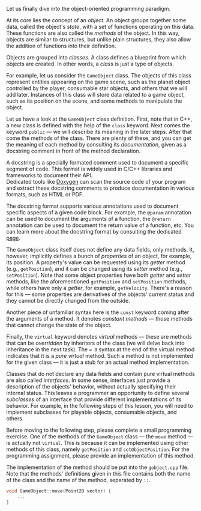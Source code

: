 Let us finally dive into the object-oriented programming paradigm.

At its core lies the concept of an _object_.
An object groups together some data, called the object's _state_,
with a set of functions operating on this data.
These functions are also called the _methods_ of the object.
In this way, objects are similar to structures, but unlike plain structures,
they also allow the addition of functions into their definition.

Objects are grouped into _classes_.
A class defines a blueprint from which objects are created.
In other words, a _class_ is just a type of objects.

For example, let us consider the `GameObject` class.
The objects of this class represent entities appearing on the game scene,
such as the planet object controlled by the player,
consumable star objects, and others that we will add later.
Instances of this class will store data related to a game object,
such as its position on the scene, and some methods to manipulate the object.

Let us have a look at the `GameObject` class definition.
First, note that in C++, a new class is defined with the help of the `class` keyword.
Next comes the keyword `public` — we will describe its meaning in the later steps.
After that come the methods of the class.
There are plenty of these, and you can get the meaning of each method
by consulting its _documentation_, given as a docstring comment in front of the method declaration.

<div class="hint">

A docstring is a specially formated comment used to document a specific segment of code.
This format is widely used in C/C++ libraries and frameworks to document their API.  
Dedicated tools like [Doxygen](https://www.doxygen.nl/index.html) 
can scan the source code of your program and extract these docstring comments 
to produce documentation in various formats, such as HTML or PDF.

The docstring format supports various annotations used to document 
specific aspects of a given code block. 
For example, the `@param` annotation can be used to document the arguments of a function, 
the `@return` annotation can be used to document the return value of a function, etc.
You can learn more about the docstring format by consulting 
the dedicated [page](https://www.doxygen.nl/manual/docblocks.html).

</div>

The `GameObject` class itself does not define any data fields, only methods.
It, however, implicitly defines a bunch of _properties_ of an object, for example, its position.
A property's value can be requested using its _getter_ method (e.g., `getPosition`),
and it can be changed using its _setter_ method (e.g., `setPosition`).
Note that some object properties have both _getter_ and _setter_ methods,
like the aforementioned `getPosition` and `setPosition` methods,
while others have only a _getter_, for example, `getVelocity`.
There's a reason for this — some properties are derivatives of the objects' current status
and they cannot be directly changed from the outside.

Another piece of unfamiliar syntax here is the `const` keyword coming after the arguments of a method.
It denotes _constant methods_ — those methods that cannot change the state of the object.

Finally, the `virtual` keyword denotes _virtual_ methods — these are methods
that can be _overridden_ by inheritors of the class
(we will delve back into inheritance in the next task).
The `= 0` syntax at the end of the virtual method indicates that
it is a _pure virtual_ method.
Such a method is not implemented for the given class —
it is just a stub for an actual method implementation.

Classes that do not declare any data fields and contain pure virtual methods are also called _interfaces_.
In some sense, interfaces just provide a description of the objects' behavior,
without actually specifying their internal status.
This leaves a programmer an opportunity to define several _subclasses_
of an interface that provide different implementations of its behavior.
For example, in the following steps of this lesson, you will need to implement
subclasses for playable objects, consumable objects, and others.

Before moving to the following step, please complete a small programming exercise.
One of the methods of the `GameObject` class — the `move` method — is actually not `virtual`.
This is because it can be implemented using other methods of this class, namely `getPosition` and `setObjectPosition`.
For the programming assignment, please provide an implementation of this method.

The implementation of the method should be put into the `gobject.cpp` file.
Note that the methods' definitions given in this file contains both
the name of the class and the name of the method, separated by `::`.

```c++
void GameObject::move(Point2D vector) {
    ...
}
```
